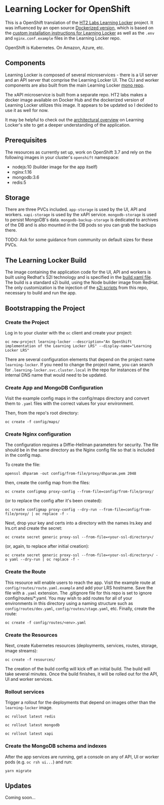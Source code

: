
# Learning Locker for OpenShift 

This is a OpenShift translation of the [HT2 Labs Learning
Locker](https://www.ht2labs.com/learning-locker/) project. It was
influenced by an open source [Dockerized
version](https://github.com/michzimny/learninglocker2-docker), which is
based on the [custom installation instructions for Learning
Locker](http://docs.learninglocker.net/guides-custom-installation/) as
well as the `.env` and `nginx.conf.example` files in the Learning
Locker repo.

OpenShift is Kubernetes. On Amazon, Azure, etc.

## Components

Learning Locker is composed of several microservices - there is a UI
server and an API server that comprise the Learning Locker UI. The CLI
and worker components are also built from the main Learning Locker [mono
repo](https://github.com/LearningLocker/learninglocker). 

The xAPI microservice is built from a separate repo. HT2 labs makes
a docker image available on Docker Hub and the dockerized version of
Learning Locker utilizes this image. It appears to be updated so I
decided to use it as well for now.

It may be helpful to check out the [architectural
overview](http://docs.learninglocker.net/overview-architecture/) on
Learning Locker's site to get a deeper understanding of the application.

## Prerequisites

The resources as currently set up, work on OpenShift 3.7 and rely on
the following images in your cluster's `openshift` namespace:

* nodejs:10 (builder image for the app itself)
* nginx:1.16
* mongodb:3.6
* redis:5

## Storage

There are three PVCs included. `app-storage` is used by the UI, API and
workers. `xapi-storage` is used by the xAPI service. `mongodb-storage`
is used to persist MongoDB's data. `mongodb-backup-storage` is
dedicated to archives of the DB and is also mounted in the DB pods so
you can grab the backups there. 

TODO: Ask for some guidance from community on default sizes for these PVCs.

## The Learning Locker Build

The image containing the application code for the UI, API and workers
is built using Redhat's S2I technology and is specified in the [build.yaml
file](resources/build.yaml). The build is a standard s2i build, using
the Node builder image from RedHat. The only customization is the
injection of the [s2i scripts](s2i) from this repo, necessary to build
and run the app.

## Bootstrapping the Project

### Create the Project

Log in to your cluster with the `oc` client and create your project:

`oc new-project learning-locker --description="An OpenShift implementation of the Learning Locker LRS" --display-name="Learning Locker LRS"`

There are several configuration elements that depend on the project
name `learning-locker`. If you need to change the project name, you
can search for `.learning-locker.svc.cluster.local` in the repo for
instances of the internal DNS name that would need to be updated.

### Create App and MongoDB Configuration

Visit the example config maps in the config/maps directory and convert
them to `.yaml` files with the correct values for your environment.


Then, from the repo's root directory:

`oc create -f config/maps/`

### Create Nginx configuration

The configuration requires a Diffie-Hellman parameters for
security. The file should be in the same directory as the Nginx config
file so that is included in the config map.

To create the file:

`openssl dhparam -out config/from-file/proxy/dhparam.pem 2048`

then, create the config map from the files:

`oc create configmap proxy-config --from-file=config/from-file/proxy/`

(or to replace the config after it's been created):

`oc create configmap proxy-config --dry-run --from-file=config/from-file/proxy/ | oc replace -f -`

Next, drop your key and certs into a directory with the names lrs.key and
lrs.crt and create the secret:

`oc create secret generic proxy-ssl --from-file=<your-ssl-directory>/ `

(or, again, to replace after initial creation):

`oc create secret generic proxy-ssl --from-file=<your-ssl-directory>/ -o yaml --dry-run | oc replace -f -`

### Create the Route

This resource will enable users to reach the app. Visit the
example route at `config/routes/route.yaml.example` and add your LRS
hostname. Save the file with a `.yaml` extension. The .gitignore file
for this repo is set to ignore config/routes/*.yaml. You may wish to add
routes for all of your environments in this directory using a naming
structure such as `config/routes/dev.yaml`, `config/routes/stage.yaml`,
etc. Finally, create the route:

`oc create -f config/routes/<env>.yaml`

### Create the Resources 

Next, create Kubernetes resources (deployments, services, routes,
storage, image streams): 

`oc create -f resources/`
        
The creation of the build config will kick off an initial build. The
build will take several minutes. Once the build finishes, it will be
rolled out for the API, UI and worker services. 

### Rollout services

Trigger a rollout for the deployments that depend on images other than
the `learning-locker` image.

`oc rollout latest redis`

`oc rollout latest mongodb`

`oc rollout latest xapi`

### Create the MongoDB schema and indexes

After the app services are running, get a console on any of API, UI or
worker pods (e.g. `oc rsh ui...`) and run:

`yarn migrate`

## Updates

Coming soon...
